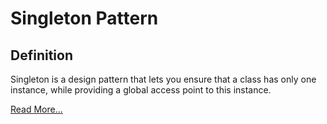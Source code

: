 Singleton Pattern
==================

Definition
-----------
Singleton is a design pattern that lets you ensure that a class has
only one instance, while providing a global access point to this
instance.

[Read More...](https://refactoring.guru/design-patterns/singleton)



